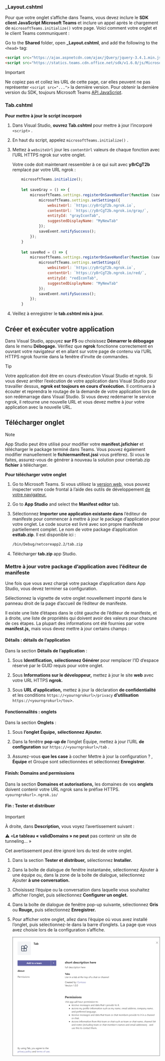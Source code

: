 ### <a name="_layoutcshtml"></a>_Layout.cshtml

Pour que votre onglet s’affiche dans Teams, vous devez inclure le **SDK client JavaScript Microsoft Teams** et inclure un appel après le chargement de `microsoftTeams.initialize()` votre page. Voici comment votre onglet et le client Teams communiquent :

Go to the **Shared** folder, open **_Layout.cshtml**, and add the following to the `<head>` tag:

```html
<script src="https://ajax.aspnetcdn.com/ajax/jQuery/jquery-3.4.1.min.js"></script>
<script src="https://statics.teams.cdn.office.net/sdk/v1.6.0/js/MicrosoftTeams.min.js"></script>
```

>[!IMPORTANT]
> Ne copiez pas et collez les URL de cette page, car elles peuvent ne pas représenter `<script src="...">` la dernière version. Pour obtenir la dernière version du SDK, toujours Microsoft Teams [API JavaScript](https://www.npmjs.com/package/@microsoft/teams-js).

### <a name="tabcshtml"></a>Tab.cshtml

**Pour mettre à jour le script incorporé**

1. Dans Visual Studio, **ouvrez Tab.cshtml** pour mettre à jour l’incorporé `<script>` .

1. En haut du script, appelez `microsoftTeams.initialize()` .

1. Mettez à `websiteUrl` jour les `contentUrl` valeurs de chaque fonction avec l’URL HTTPS ngrok sur votre onglet.

    Votre code doit maintenant ressembler à ce qui suit avec **y8rCgT2b** remplacé par votre URL ngrok :

    ```javascript
        microsoftTeams.initialize();
    
        let saveGray = () => {
            microsoftTeams.settings.registerOnSaveHandler(function (saveEvent) {
                microsoftTeams.settings.setSettings({
                    websiteUrl: `https://y8rCgT2b.ngrok.io`,
                    contentUrl: `https://y8rCgT2b.ngrok.io/gray/`,
                    entityId: "grayIconTab",
                    suggestedDisplayName: "MyNewTab"
                });
                saveEvent.notifySuccess();
            });
        }

        let saveRed = () => {
            microsoftTeams.settings.registerOnSaveHandler(function (saveEvent) {
                microsoftTeams.settings.setSettings({
                    websiteUrl: `https://y8rCgT2b.ngrok.io`,
                    contentUrl: `https://y8rCgT2b.ngrok.io/red/`,
                    entityId: "redIconTab",
                    suggestedDisplayName: "MyNewTab"
                });
                saveEvent.notifySuccess();
            });
        }
    ```

1. Veillez à enregistrer le **tab.cshtml mis à jour.**

## <a name="build-and-run-your-application"></a>Créer et exécuter votre application

Dans Visual Studio, appuyez **sur F5** ou choisissez **Démarrer le débogage** dans le menu **Débogage.** Vérifiez que **ngrok** fonctionne correctement en ouvrant votre navigateur et en allant sur votre page de contenu via l’URL HTTPS ngrok fournie dans la fenêtre d’invite de commandes.

> [!TIP]
> Votre application doit être en cours d’exécution Visual Studio et ngrok. Si vous devez arrêter l’exécution de votre application dans Visual Studio pour travailler dessus, **ngrok est toujours en cours d’exécution.** Il continuera à écouter et reprendra le routage de la demande de votre application lors de son redémarrage dans Visual Studio. Si vous devez redémarrer le service ngrok, il retourne une nouvelle URL et vous devez mettre à jour votre application avec la nouvelle URL.

## <a name="upload-your-tab"></a>Télécharger onglet

>[!Note]
> App Studio peut être utilisé pour modifier votre **manifest.jsfichier** et télécharger le package terminé dans Teams. Vous pouvez également modifier manuellement le **fichiermanifest.jssi** vous préférez. Si vous le faites, assurez-vous de générer à nouveau la solution pour créertab.zip **fichier** à télécharger.

**Pour télécharger votre onglet**

1. Go to Microsoft Teams. Si vous utilisez la [version web,](https://teams.microsoft.com) vous pouvez inspecter votre code frontal à l’aide des outils de développement [de votre navigateur.](~/tabs/how-to/developer-tools.md)

1. Go to **App Studio** and select the **Manifest editor** tab.

1. Sélectionnez **Importer une application existante dans** l’éditeur de manifeste pour commencer à mettre à jour le package d’application pour votre onglet. Le code source est livré avec son propre manifeste partiellement complet. Le nom de votre package d’application **esttab.zip**. Il est disponible ici :

    ```bash
    /bin/Debug/netcoreapp2.2/tab.zip
    ```

1. Télécharger **tab.zip** app Studio.

### <a name="update-your-app-package-with-manifest-editor"></a>Mettre à jour votre package d’application avec l’éditeur de manifeste

Une fois que vous avez chargé votre package d’application dans App Studio, vous devez terminer sa configuration.

Sélectionnez la vignette de votre onglet nouvellement importé dans le panneau droit de la page d’accueil de l’éditeur de manifeste.

Il existe une liste d’étapes dans le côté gauche de l’éditeur de manifeste, et à droite, une liste de propriétés qui doivent avoir des valeurs pour chacune de ces étapes. La plupart des informations ont été fournies par votre **manifest.js,** mais vous devez mettre à jour certains champs :

#### <a name="details-app-details"></a>Détails : détails de l’application

Dans la section **Détails de l’application** :

1. Sous **Identification,** **sélectionnez Générer** pour remplacer l’ID d’espace réservé par le GUID requis pour votre onglet.

1. Sous **Informations sur le développeur,** mettez à jour le site **web** avec votre URL HTTPS **ngrok.**

1. Sous **URL d’application,** mettez à jour la déclaration **de confidentialité** et les conditions `https://<yourngrokurl>/privacy` **d’utilisation** `https://<yourngrokurl>/tou`>.

#### <a name="capabilities-tabs"></a>Fonctionnalités : onglets

Dans la section **Onglets** :

1. Sous **l’onglet Équipe,** **sélectionnez Ajouter.**

1. Dans la fenêtre **pop-up de** l’onglet Équipe, mettez à jour l’URL **de configuration** sur `https://<yourngrokurl>/tab` .

1. Assurez-vous **que les case**  à cocher Mettre à jour la configuration ? , **Équipe** et Groupe sont sélectionnées et sélectionnez **Enregistrer**.

#### <a name="finish-domains-and-permissions"></a>Finish: Domains and permissions

Dans la section **Domaines et autorisations,** les domaines de vos **onglets** doivent contenir votre URL ngrok sans le préfixe HTTPS. `<yourngrokurl>.ngrok.io/`

#### <a name="finish-test-and-distribute"></a>Fin : Tester et distribuer

>[!IMPORTANT]
> À droite, dans **Description,** vous voyez l’avertissement suivant :
>
> &#9888; «**Le tableau « validDomains » ne peut** pas contenir un site de tunneling... »
>
> Cet avertissement peut être ignoré lors du test de votre onglet.

1. Dans la section **Tester et distribuer,** sélectionnez **Installer.**

1. Dans la boîte de dialogue  de fenêtre instantanée, sélectionnez Ajouter à une équipe ou, dans la zone de la boîte de dialogue, sélectionnez Ajouter **à une conversation.**

1. Choisissez l’équipe ou la conversation dans laquelle vous souhaitez afficher l’onglet, puis sélectionnez **Configurer un onglet.**

1. Dans la boîte de dialogue de fenêtre pop-up suivante, sélectionnez **Gris** ou **Rouge,** puis sélectionnez **Enregistrer.**

1. Pour afficher votre onglet, allez dans l’équipe où vous avez installé l’onglet, puis sélectionnez-le dans la barre d’onglets. La page que vous avez choisie lors de la configuration s’affiche.

    ![Onglet canal ASPNETMVC chargé](../../assets/images/tab-images/channeltabaspnetmvcuploaded.png)

